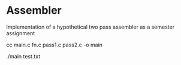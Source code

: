 # Assembler
Implementation of a hypothetical two pass assembler as a semester assignment

cc main.c fn.c pass1.c pass2.c -o main

./main test.txt
